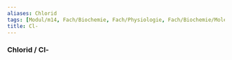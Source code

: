 ```yaml
---
aliases: Chlorid
tags: [Modul/m14, Fach/Biochemie, Fach/Physiologie, Fach/Biochemie/Molekül]
title: Cl-
---
```

### Chlorid / Cl-